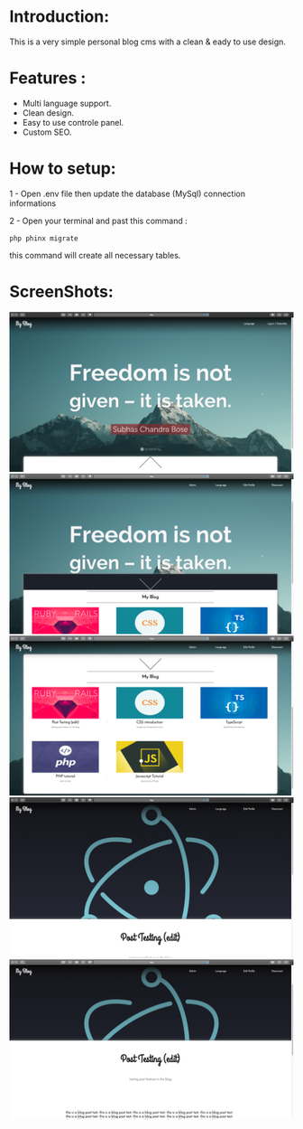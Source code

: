 # Introduction:
This is a very simple personal blog cms with a clean & eady to use design.

# Features :
- Multi language support.
- Clean design.
- Easy to use controle panel.
- Custom SEO.

# How to setup:

1 - Open .env file then update the database (MySql) connection informations

2 - Open your terminal and past this command :
```
php phinx migrate
```
this command will create all necessary tables.

# ScreenShots:
![Alt screenshot](1.png?raw=true "Home Page")
![Alt screenshot](2.png?raw=true "Home Page")
![Alt screenshot](3.png?raw=true "Posts Grid")
![Alt screenshot](4.png?raw=true "Post")
![Alt screenshot](5.png?raw=true "Post")
